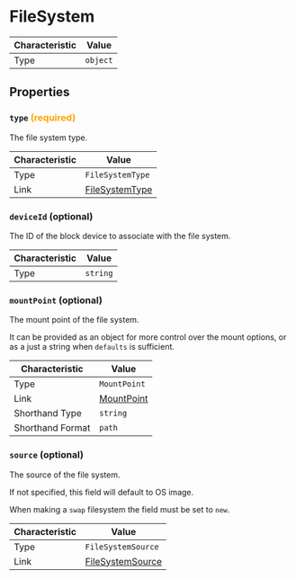 <!-- THIS FILE IS AUTOMATICALLY GENERATED BY DOCBUILDER, DO NOT EDIT MANUALLY! -->

# FileSystem

| Characteristic | Value    |
| -------------- | -------- |
| Type           | `object` |

## Properties

### `type` **<span style="color:orange;">(required)</span>**

The file system type.

| Characteristic | Value                                 |
| -------------- | ------------------------------------- |
| Type           | `FileSystemType`                      |
| Link           | [FileSystemType](./FileSystemType.md) |

### `deviceId` (optional)

The ID of the block device to associate with the file system.

| Characteristic | Value    |
| -------------- | -------- |
| Type           | `string` |

### `mountPoint` (optional)

The mount point of the file system.

It can be provided as an object for more control over the mount options, or as a just a string when `defaults` is sufficient.

| Characteristic   | Value                         |
| ---------------- | ----------------------------- |
| Type             | `MountPoint`                  |
| Link             | [MountPoint](./MountPoint.md) |
| Shorthand Type   | `string`                      |
| Shorthand Format | `path`                        |

### `source` (optional)

The source of the file system.

If not specified, this field will default to OS image.

When making a `swap` filesystem the field must be set to `new`.

| Characteristic | Value                                     |
| -------------- | ----------------------------------------- |
| Type           | `FileSystemSource`                        |
| Link           | [FileSystemSource](./FileSystemSource.md) |

